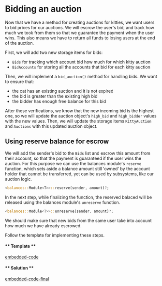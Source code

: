 Bidding an auction
===

Now that we have a method for creating auctions for kitties, we want users to bid prices for our auctions. We will escrow the user's bid, and track how much we took from them so that we guarantee the payment when the user wins. This also means we have to return all funds to losing users at the end of the auction.

First, we will add two new storage items for bids:

* `Bids` for tracking which account bid how much for which kitty auction
* `BidAccounts` for storing all the accounts that bid for each kitty auction

Then, we will implement a `bid_auction()` method for handling bids. We want to ensure that:

* the cat has an existing auction and it is not expired
* the bid is greater than the existing high bid
* the bidder has enough free balance for this bid

After these verifications, we know that the new incoming bid is the highest one, so we will update the auction object's `high_bid` and `high_bidder` values with the new values. Then, we will update the storage items `KittyAuction` and `Auctions` with this updated auction object.

## Using reserve balance for escrow

We will add the sender's bid to the `Bids` list and escrow this amount from their account, so that the payment is guaranteed if the user wins the auction. For this purpose we can use the balances module's `reserve` function, which sets aside a balance amount still 'owned' by the account holder that cannot be transferred, yet can be used by subsystems, like our auction logic.

```rust
<balances::Module<T>>::reserve(sender, amount)?;
```

In the next step, while finalizing the function, the reserved balaced will be released using the balances module's `unreserve` function.

```rust
<balances::Module<T>>::unreserve(sender, amount)?;
```

We should make sure that new bids from the same user take into account how much we have already escrowed.

Follow the template for implementing these steps.


<!-- tabs:start -->

#### ** Template **

[embedded-code](./assets/5.2-template.rs ':include :type=code embed-template')

#### ** Solution **

[embedded-code-final](./assets/5.2-finished-code.rs ':include :type=code embed-final')

<!-- tabs:end -->
